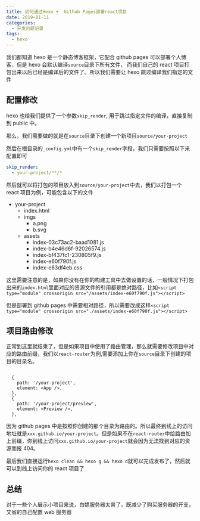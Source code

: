 ```yaml
---
title: 如何通过Hexo +  Github Pages部署react项目
date: 2019-01-11
categories:
  - 开发问题记录
tags:
  - hexo
---
```


我们都知道 hexo 是一个静态博客框架，它配合 github pages 可以部署个人博客，但是 hexo 会默认编译`source`目录下所有文件，
而我们自己的 react 项目打包出来以后已经是编译后的文件了。所以我们需要让 hexo 跳过编译我们指定的文件

## 配置修改

hexo 也给我们提供了一个参数`skip_render`, 用于跳过指定文件的编译，直接复制到 public 中。

那么，我们需要做的就是在`source`目录下创建一个新项目`source/your-project`

然后在根目录的`_config.yml`中有一个`skip_render`字段，我们只需要按照以下来配置即可

```yml
skip_render:
  - your-project/**/*
```

然后就可以将打包的项目放入到`source/your-project`中去，我们以打包一个 react 项目为例，可能包含以下的文件

- your-project
  - index.html
  - imgs
    - a.png
    - b.svg
  - assets
    - index-03c73ac2-baad1081.js
    - index-b4e46d6f-92026574.js
    - index-bf437fc1-230805f9.js
    - index-e60f790f.js
    - index-e63df4eb.css

这里需要注意的是，如果你没有在你的构建工具中去做设置的话，一般情况下打包出来的`index.html`里面对应的资源文件的引用都是绝对路径，比如`<script type="module" crossorigin src="/assets/index-e60f790f.js"></script>`

但是部署到 github pages 中需要相对路径，所以需要改成这样`<script type="module" crossorigin src="./assets/index-e60f790f.js"></script>`

## 项目路由修改

正常到这里就结束了，但是如果项目中使用了路由管理，那么就需要修改项目中对应的路由前缀，我们以`react-router`为例,需要添加上你在`source`目录下创建的项目的目录名。

```tsx

  {
    path: '/your-project',
    element: <App />,
  },
  {
    path: '/your-project/preview',
    element: <Preview />,
  },
```

因为 github pages 中是按照你创建的那个目录为路由的。所以最终到线上的访问地址就是`xxx.github.io/your-project`。但是如果不在`react-router`中给路由加上前缀，你到线上访问`xxx.github.io/your-project`就会因为无法找到对应的资源而报 404。

最后我们直接运行`hexo clean && hexo g && hexo d`就可以完成发布了，然后就可以到线上访问你的 react 项目了

## 总结

对于一些个人展示小项目来说，白嫖服务器太爽了。既减少了购买服务器的开支，又省的自己配置 web 服务器
